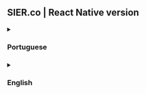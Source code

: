 ## SIER.co | React Native version
  <details>
  <summary><h3>Portuguese<h3/></summary>

## Atenção
- Iniciado em 14/10/2022 
- Status : Em andamento

## Projeto
"Sier.co" é uma marca/empresa fictícia que parece uma "Xbox Live" e "Playstation Plus".

## Começando

Primeiro, execute o servidor de desenvolvimento:

```bash
npm run start
# or
yarn start
```
</details>
  
  <details>
  <summary><h3>English<h3/></summary>

## Attention
- Started on 14/10/2022
- Status: In progress

## Project
" Sier.co " its a fictional brand/enterprise that seems like a " Xbox Live " and " Playstation Plus ".

## Getting Started

First, run the development server:

```bash
npm run start
# or
yarn start
```
</details>



















